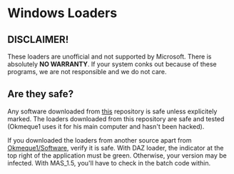 # Windows Loaders

## DISCLAIMER!

These loaders are unofficial and not supported by Microsoft. There is absolutely **NO WARRANTY**. If your system conks out because of these programs, we are not responsible and we do not care.

## Are they safe?

Any software downloaded from [this](https://github.com/GamerSoft24/Software) repository is safe unless explicitely marked. The loaders downloaded from this repository are safe and tested (Okmeque1 uses it for his main computer and hasn't been hacked).

If you downloaded the loaders from another source apart from [Okmeque1/Software](https://github.com/Okmeque1/Software), verify it is safe. With DAZ loader, the indicator at the top right of the application must be green. Otherwise, your version may be infected. With MAS_1.5, you'll have to check in the batch code within.
                                                                                                                                                                                           
                                                                                                                                                                                           
